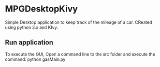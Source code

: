 # MPGDesktopKivy

Simple Desktop application to keep track of the mileage of a car.   CReated using python 3.x and KIvy.
  
## Run application
To execute the GUI, Open a command line to the src folder and execute the command: 
  python gasMain.py